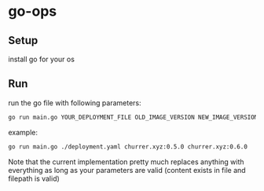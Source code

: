 # go-ops

## Setup

install go for your os

## Run

run the go file with following parameters:
```bash
go run main.go YOUR_DEPLOYMENT_FILE OLD_IMAGE_VERSION NEW_IMAGE_VERSION
```
example:
```bash
go run main.go ./deployment.yaml churrer.xyz:0.5.0 churrer.xyz:0.6.0
```
Note that the current implementation pretty much replaces anything with everything as long as your parameters are valid (content exists in file and filepath is valid)
